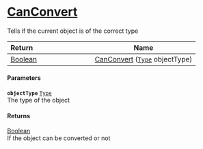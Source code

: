 # [CanConvert](./FeatureDescriptorTJsonConverter--CanConvert.md)

Tells if the current object is of the correct type

| <span>Return&nbsp;&nbsp;&nbsp;&nbsp;&nbsp;&nbsp;&nbsp;&nbsp;&nbsp;&nbsp;&nbsp;&nbsp;&nbsp;&nbsp;&nbsp;&nbsp;&nbsp;&nbsp;&nbsp;&nbsp;&nbsp;&nbsp;&nbsp;&nbsp;&nbsp;&nbsp;&nbsp;&nbsp;&nbsp;&nbsp;</span> | Name | 
| --- | --- | 
| [Boolean](https://docs.microsoft.com/en-us/dotnet/api/System.Boolean) | [CanConvert](./FeatureDescriptorTJsonConverter--CanConvert.md) ([`Type`](https://docs.microsoft.com/en-us/dotnet/api/System.Type) objectType) | 


#### Parameters
**`objectType`**  [`Type`](https://docs.microsoft.com/en-us/dotnet/api/System.Type)<br>The type of the object
#### Returns
[Boolean](https://docs.microsoft.com/en-us/dotnet/api/System.Boolean)<br>
If the object can be converted or not